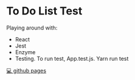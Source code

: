 # To Do List Test

Playing around with:
* React
* Jest
* Enzyme
* Testing. To run test, App.test.js. Yarn run test

[💻 github pages](https://ngjeannette.github.io/to-do-list-test-jest-enzyme/)
